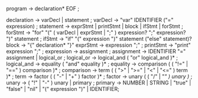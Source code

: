 program        → declaration* EOF ;

declaration    → varDecl | statement ;
varDecl        → "var" IDENTIFIER ("=" expression) ;
statement      → exprStmt | printStmt | block | ifStmt | forStmt ;
forStmt        → "for" "(" ( varDecl | exprStmt | ";" ) expression? ";" expression? ")" statement ; 
ifStmt         → "if" "(" expression ")" statement ("else" statement)?
block          → "{" declaration* "}"
exprStmt       → expression ";" ;
printStmt      → "print" expression ";" ;
expression     → assignment ;
assignment     → IDENTIFIER "=" assignment | logical_or ;
logical_or     → logical_and ( "or" logical_and )* ;
logical_and    → equality ( "and" equality )* ;
equality       → comparison ( ( "!=" | "==" ) comparison )* ;
comparison     → term ( ( ">" | ">=" | "<" | "<=" ) term )* ;
term           → factor ( ( "-" | "+" ) factor )* ;
factor         → unary ( ( "/" | "*" ) unary )* ;
unary          → ( "!" | "-" ) unary | primary ;
primary        → NUMBER | STRING | "true" | "false" | "nil" | "(" expression ")" | IDENTIFIER;